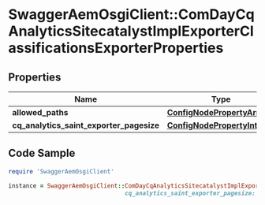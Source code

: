 # SwaggerAemOsgiClient::ComDayCqAnalyticsSitecatalystImplExporterClassificationsExporterProperties

## Properties

Name | Type | Description | Notes
------------ | ------------- | ------------- | -------------
**allowed_paths** | [**ConfigNodePropertyArray**](ConfigNodePropertyArray.md) |  | [optional] 
**cq_analytics_saint_exporter_pagesize** | [**ConfigNodePropertyInteger**](ConfigNodePropertyInteger.md) |  | [optional] 

## Code Sample

```ruby
require 'SwaggerAemOsgiClient'

instance = SwaggerAemOsgiClient::ComDayCqAnalyticsSitecatalystImplExporterClassificationsExporterProperties.new(allowed_paths: null,
                                 cq_analytics_saint_exporter_pagesize: null)
```


